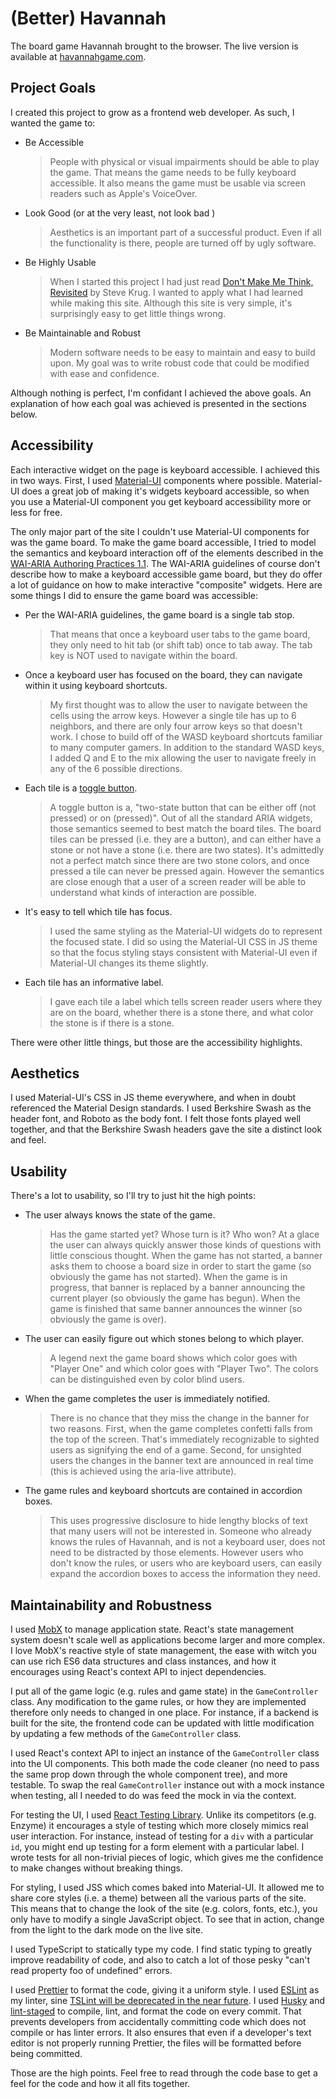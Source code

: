 # (Better) Havannah

The board game Havannah brought to the browser. The live version is available at
[havannahgame.com](https://havannahgame.com).

## Project Goals

I created this project to grow as a frontend web developer. As such, I wanted
the game to:

- Be Accessible

  > People with physical or visual impairments should be able to play the game.
  > That means the game needs to be fully keyboard accessible. It also means the
  > game must be usable via screen readers such as Apple's VoiceOver.

- Look Good (or at the very least, not look bad )

  > Aesthetics is an important part of a successful product. Even if all the
  > functionality is there, people are turned off by ugly software.

- Be Highly Usable

  > When I started this project I had just read
  > [Don't Make Me Think, Revisited](https://www.amazon.com/Dont-Make-Think-Revisited-Usability-ebook/dp/B00HJUBRPG)
  > by Steve Krug. I wanted to apply what I had learned while making this site.
  > Although this site is very simple, it's surprisingly easy to get little
  > things wrong.

- Be Maintainable and Robust
  > Modern software needs to be easy to maintain and easy to build upon. My goal
  > was to write robust code that could be modified with ease and confidence.

Although nothing is perfect, I'm confidant I achieved the above goals. An
explanation of how each goal was achieved is presented in the sections below.

## Accessibility

Each interactive widget on the page is keyboard accessible. I achieved this in
two ways. First, I used [Material-UI](https://material-ui.com/) components where
possible. Material-UI does a great job of making it's widgets keyboard
accessible, so when you use a Material-UI component you get keyboard
accessibility more or less for free.

The only major part of the site I couldn't use Material-UI components for was
the game board. To make the game board accessible, I tried to model the
semantics and keyboard interaction off of the elements described in the
[WAI-ARIA Authoring Practices 1.1](https://www.w3.org/TR/wai-aria-practices-1.1/).
The WAI-ARIA guidelines of course don't describe how to make a keyboard
accessible game board, but they do offer a lot of guidance on how to make
interactive "composite" widgets. Here are some things I did to ensure the game
board was accessible:

- Per the WAI-ARIA guidelines, the game board is a single tab stop.

  > That means that once a keyboard user tabs to the game board, they only need
  > to hit tab (or shift tab) once to tab away. The tab key is NOT used to
  > navigate within the board.

- Once a keyboard user has focused on the board, they can navigate within it
  using keyboard shortcuts.

  > My first thought was to allow the user to navigate between the cells using
  > the arrow keys. However a single tile has up to 6 neighbors, and there are
  > only four arrow keys so that doesn't work. I chose to build off of the WASD
  > keyboard shortcuts familiar to many computer gamers. In addition to the
  > standard WASD keys, I added Q and E to the mix allowing the user to navigate
  > freely in any of the 6 possible directions.

- Each tile is a
  [toggle button](https://www.w3.org/TR/wai-aria-practices-1.1/#button).

  > A toggle button is a, "two-state button that can be either off (not pressed)
  > or on (pressed)". Out of all the standard ARIA widgets, those semantics
  > seemed to best match the board tiles. The board tiles can be pressed (i.e.
  > they are a button), and can either have a stone or not have a stone (i.e.
  > there are two states). It's admittedly not a perfect match since there are
  > two stone colors, and once pressed a tile can never be pressed again.
  > However the semantics are close enough that a user of a screen reader will
  > be able to understand what kinds of interaction are possible.

- It's easy to tell which tile has focus.
  > I used the same styling as the Material-UI widgets do to represent the
  > focused state. I did so using the Material-UI CSS in JS theme so that the
  > focus styling stays consistent with Material-UI even if Material-UI changes
  > its theme slightly.
- Each tile has an informative label.
  > I gave each tile a label which tells screen reader users where they are on
  > the board, whether there is a stone there, and what color the stone is if
  > there is a stone.

There were other little things, but those are the accessibility highlights.

## Aesthetics

I used Material-UI's CSS in JS theme everywhere, and when in doubt referenced
the Material Design standards. I used Berkshire Swash as the header font, and
Roboto as the body font. I felt those fonts played well together, and that the
Berkshire Swash headers gave the site a distinct look and feel.

## Usability

There's a lot to usability, so I'll try to just hit the high points:

- The user always knows the state of the game.
  > Has the game started yet? Whose turn is it? Who won? At a glace the user can
  > always quickly answer those kinds of questions with little conscious
  > thought. When the game has not started, a banner asks them to choose a board
  > size in order to start the game (so obviously the game has not started).
  > When the game is in progress, that banner is replaced by a banner announcing
  > the current player (so obviously the game has begun). When the game is
  > finished that same banner announces the winner (so obviously the game is
  > over).
- The user can easily figure out which stones belong to which player.
  > A legend next the game board shows which color goes with "Player One" and
  > which color goes with "Player Two". The colors can be distinguished even by
  > color blind users.
- When the game completes the user is immediately notified.
  > There is no chance that they miss the change in the banner for two reasons.
  > First, when the game completes confetti falls from the top of the screen.
  > That's immediately recognizable to sighted users as signifying the end of a
  > game. Second, for unsighted users the changes in the banner text are
  > announced in real time (this is achieved using the aria-live attribute).
- The game rules and keyboard shortcuts are contained in accordion boxes.
  > This uses progressive disclosure to hide lengthy blocks of text that many
  > users will not be interested in. Someone who already knows the rules of
  > Havannah, and is not a keyboard user, does not need to be distracted by
  > those elements. However users who don't know the rules, or users who are
  > keyboard users, can easily expand the accordion boxes to access the
  > information they need.

## Maintainability and Robustness

I used [MobX](https://mobx.js.org/README.html) to manage application state.
React's state management system doesn't scale well as applications become larger
and more complex. I love MobX's reactive style of state management, the ease
with witch you can use rich ES6 data structures and class instances, and how it
encourages using React's context API to inject dependencies.

I put all of the game logic (e.g. rules and game state) in the `GameController`
class. Any modification to the game rules, or how they are implemented therefore
only needs to changed in one place. For instance, if a backend is built for the
site, the frontend code can be updated with little modification by updating a
few methods of the `GameController` class.

I used React's context API to inject an instance of the `GameController` class
into the UI components. This both made the code cleaner (no need to pass the
same prop down through the whole component tree), and more testable. To swap the
real `GameController` instance out with a mock instance when testing, all I
needed to do was feed the mock in via the context.

For testing the UI, I used
[React Testing Library](https://testing-library.com/docs/react-testing-library/intro).
Unlike its competitors (e.g. Enzyme) it encourages a style of testing which more
closely mimics real user interaction. For instance, instead of testing for a
`div` with a particular `id`, you might end up testing for a form element with a
particular label. I wrote tests for all non-trivial pieces of logic, which gives
me the confidence to make changes without breaking things.

For styling, I used JSS which comes baked into Material-UI. It allowed me to
share core styles (i.e. a theme) between all the various parts of the site. This
means that to change the look of the site (e.g. colors, fonts, etc.), you only
have to modify a single JavaScript object. To see that in action, change from
the light to the dark mode on the live site.

I used TypeScript to statically type my code. I find static typing to greatly
improve readability of code, and also to catch a lot of those pesky "can't read
property foo of undefined" errors.

I used [Prettier](https://prettier.io/) to format the code, giving it a uniform
style. I used [ESLint](https://eslint.org/) as my linter, sine
[TSLint will be deprecated in the near future](https://medium.com/palantir/tslint-in-2019-1a144c2317a9).
I used [Husky](https://github.com/typicode/husky) and
[lint-staged](https://github.com/okonet/lint-staged) to compile, lint, and
format the code on every commit. That prevents developers from accidentally
committing code which does not compile or has linter errors. It also ensures
that even if a developer's text editor is not properly running Prettier, the
files will be formatted before being committed.

Those are the high points. Feel free to read through the code base to get a feel
for the code and how it all fits together.

